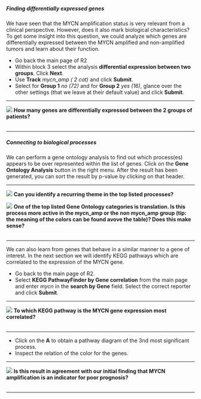##### Finding differentially expressed genes 
We have seen that the MYCN amplification status is very relevant from a clinical perspective. However, does it also mark biological characteristics? To get some insight into this question, we could analyze which genes are differentially expressed between the MYCN amplified and non-amplified tumors and learn about their function.  

 - Go back the main page of R2
 - Within block 3 select the analysis **differential expression between two groups**. Click **Next**.
 - Use **Track** *mycn_amp ( 2 cat)* and click **Submit**.
 - Select for **Group 1** *no (72)* and for **Group 2** *yes (16)*, glance over the other settings (that we leave at their default value) and click **Submit**.
 

---------

![](_static/images/R2d2_logo.png) **How many genes are differentially expressed between the 2 groups of patients?** 
<br><br>

---------

##### Connecting to biological processes 
We can perform a gene ontology analysis to find out which process(es) appears to be over represented within the list of genes. Click on the **Gene Ontology Analysis** button in the right menu. After the result has been generated, you can sort the result by p-value by clicking on that header.  
  

---------

![](_static/images/R2d2_logo.png) **Can you identify a recurring theme in the top listed processes?**

![](_static/images/R2d2_logo.png) **One of the top listed Gene Ontology categories is translation. Is this process more active in the mycn_amp or the non mycn_amp group (tip: the meaning of the colors can be found avove the table)? Does this make sense?**
<br><br>

---------
  
 We can also learn from genes that behave in a similar manner to a gene of interest. In the next section we will identify KEGG pathways which are correlated to the expression of the MYCN gene.  
 
 - Go back to the main page of R2.
 - Select **KEGG PathwayFinder by Gene correlation** from the main page and enter *mycn* in the **search by Gene** field. Select the correct reporter and click **Submit**. 
  
---------

![](_static/images/R2d2_logo.png) **To which KEGG pathway is the MYCN gene expression most correlated?** 
<br><br>

--------- 
 
 
 - Click on the **A** to obtain a pathway diagram of the 3nd most significant process. 
 - Inspect the relation of the color for the genes.  
 
---------

![](_static/images/R2d2_logo.png) **Is this result in agreement with our initial finding that MYCN amplification is an indicator for poor prognosis?** 
<br><br>

--------- 